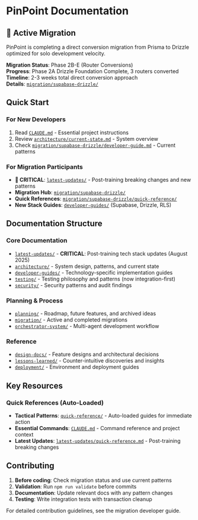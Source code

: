# PinPoint Documentation

## 🚨 Active Migration

PinPoint is completing a direct conversion migration from Prisma to Drizzle optimized for solo development velocity.

**Migration Status**: Phase 2B-E (Router Conversions)  
**Progress**: Phase 2A Drizzle Foundation Complete, 3 routers converted  
**Timeline**: 2-3 weeks total direct conversion approach  
**Details**: [`migration/supabase-drizzle/`](./migration/supabase-drizzle/)

## Quick Start

### For New Developers

1. Read [`CLAUDE.md`](../CLAUDE.md) - Essential project instructions
2. Review [`architecture/current-state.md`](./architecture/current-state.md) - System overview
3. Check [`migration/supabase-drizzle/developer-guide.md`](./migration/supabase-drizzle/developer-guide.md) - Current patterns

### For Migration Participants

- **🚨 CRITICAL**: [`latest-updates/`](./latest-updates/) - Post-training breaking changes and new patterns
- **Migration Hub**: [`migration/supabase-drizzle/`](./migration/supabase-drizzle/)
- **Quick References**: [`migration/supabase-drizzle/quick-reference/`](./migration/supabase-drizzle/quick-reference/)
- **New Stack Guides**: [`developer-guides/`](./developer-guides/) (Supabase, Drizzle, RLS)

## Documentation Structure

### Core Documentation

- [`latest-updates/`](./latest-updates/) - **CRITICAL**: Post-training tech stack updates (August 2025)
- [`architecture/`](./architecture/) - System design, patterns, and current state
- [`developer-guides/`](./developer-guides/) - Technology-specific implementation guides
- [`testing/`](./testing/) - Testing philosophy and patterns (now integration-first)
- [`security/`](./security/) - Security patterns and audit findings

### Planning & Process

- [`planning/`](./planning/) - Roadmap, future features, and archived ideas
- [`migration/`](./migration/) - Active and completed migrations
- [`orchestrator-system/`](./orchestrator-system/) - Multi-agent development workflow

### Reference

- [`design-docs/`](./design-docs/) - Feature designs and architectural decisions
- [`lessons-learned/`](./lessons-learned/) - Counter-intuitive discoveries and insights
- [`deployment/`](./deployment/) - Environment and deployment guides

## Key Resources

### Quick References (Auto-Loaded)

- **Tactical Patterns**: [`quick-reference/`](./quick-reference/) - Auto-loaded guides for immediate action
- **Essential Commands**: [`CLAUDE.md`](../CLAUDE.md) - Command reference and project context
- **Latest Updates**: [`latest-updates/quick-reference.md`](./latest-updates/quick-reference.md) - Post-training breaking changes

## Contributing

1. **Before coding**: Check migration status and use current patterns
2. **Validation**: Run `npm run validate` before commits
3. **Documentation**: Update relevant docs with any pattern changes
4. **Testing**: Write integration tests with transaction cleanup

For detailed contribution guidelines, see the migration developer guide.
